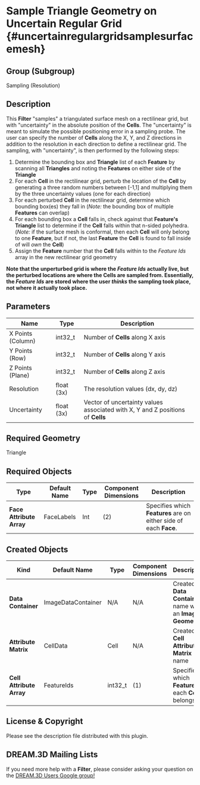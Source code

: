 Sample Triangle Geometry on Uncertain Regular Grid {#uncertainregulargridsamplesurfacemesh}
=============

## Group (Subgroup) ##
Sampling (Resolution)

## Description ##
This **Filter** "samples" a triangulated surface mesh on a rectilinear grid, but with "uncertainty" in the absolute position of the **Cells**.  The "uncertainty" is meant to simulate the possible positioning error in a sampling probe.  The user can specify the number of **Cells** along the X, Y, and Z directions in addition to the resolution in each direction to define a rectilinear grid.  The sampling, with "uncertainty", is then performed by the following steps:

1. Determine the bounding box and **Triangle** list of each **Feature** by scanning all **Triangles** and noting the **Features** on either side of the **Triangle**
2. For each **Cell** in the rectilinear grid, perturb the location of the **Cell** by generating a three random numbers between [-1,1] and multiplying them by the three uncertainty values (one for each direction)
2. For each perturbed **Cell** in the rectilinear grid, determine which bounding box(es) they fall in (*Note:* the bounding box of multiple **Features** can overlap)
3. For each bounding box a **Cell** falls in, check against that **Feature's** **Triangle** list to determine if the **Cell** falls within that n-sided polyhedra. (*Note:* if the surface mesh is conformal, then each **Cell** will only belong to one **Feature**, but if not, the last **Feature** the **Cell** is found to fall inside of will *own* the **Cell**)
4. Assign the **Feature** number that the **Cell** falls within to the *Feature Ids* array in the new rectilinear grid geometry

**Note that the unperturbed grid is where the *Feature Ids* actually live, but the perturbed locations are where the **Cells** are sampled from.  Essentially, the *Feature Ids* are stored where the user *thinks* the sampling took place, not where it actually took place.**

## Parameters ##
| Name | Type | Description |
|------|------|------|
| X Points (Column) | int32_t | Number of **Cells** along X axis |
| Y Points (Row) | int32_t | Number of **Cells** along Y axis |
| Z Points (Plane) | int32_t | Number of **Cells** along Z axis |
| Resolution | float (3x) | The resolution values (dx, dy, dz) |
| Uncertainty | float (3x) | Vector of uncertainty values associated with X, Y and Z positions of **Cells** |

## Required Geometry ##
Triangle

## Required Objects ##
| Type | Default Name | Type | Component Dimensions | Description |
|------|--------------|-------------|---------|-----|
| **Face Attribute Array** | FaceLabels | Int | (2) | Specifies which **Features** are on either side of each **Face**. |

## Created Objects ##
| Kind | Default Name | Type | Component Dimensions | Description |
|------|--------------|-------------|---------|-----|
| **Data Container** | ImageDataContainer | N/A | N/A | Created **Data Container** name with an **Image Geometry** |
| **Attribute Matrix** | CellData | Cell | N/A | Created **Cell Attribute Matrix** name |
| **Cell Attribute Array** | FeatureIds | int32_t | (1) | Specifies to which **Feature** each **Cell** belongs |


## License & Copyright ##

Please see the description file distributed with this plugin.

## DREAM.3D Mailing Lists ##

If you need more help with a **Filter**, please consider asking your question on the [DREAM.3D Users Google group!](https://groups.google.com/forum/?hl=en#!forum/dream3d-users)


